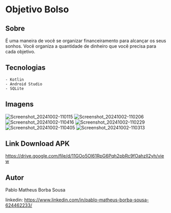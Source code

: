 # Objetivo Bolso


## Sobre
É uma maneira de você se organizar financeiramento para alcançar os seus sonhos. Você organiza a quantidade de dinheiro que você precisa para cada objetivo.

## Tecnologias
    - Kotlin
    - Android Studio
    - SQLite

## Imagens

![Screenshot_20241002-110115](https://github.com/user-attachments/assets/947b067b-13dd-494f-a808-0b1fa037a269)
![Screenshot_20241002-110206](https://github.com/user-attachments/assets/25219518-5844-4381-af4e-ade68dce1db7)
![Screenshot_20241002-110416](https://github.com/user-attachments/assets/af3b4740-14e9-41b0-9149-a39ecb43105c)
![Screenshot_20241002-110229](https://github.com/user-attachments/assets/e0610809-07e1-4381-a578-0b971755a3d9)
![Screenshot_20241002-110405](https://github.com/user-attachments/assets/8d6cb431-c7f5-4d6f-a1a6-eb5f9b6804e4)
![Screenshot_20241002-110313](https://github.com/user-attachments/assets/d8e16b9c-6d1e-411b-9462-8f6acb840706)

## Link Download APK 
https://drive.google.com/file/d/11GOo5Ol61RpG6Pqh2pbRc9fOahzIl2yh/view

## Autor
Pablo Matheus Borba Sousa

linkedin: https://www.linkedin.com/in/pablo-matheus-borba-sousa-624462233/
